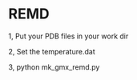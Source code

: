 # REMD

1, Put your PDB files in your work dir

2, Set the temperature.dat

3, python mk_gmx_remd.py
